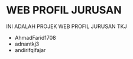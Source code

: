 # WEB PROFIL JURUSAN
INI ADALAH PROJEK WEB PROFIL JURUSAN TKJ
- AhmadFarid1708
- adnantkj3
- andirifqifajar